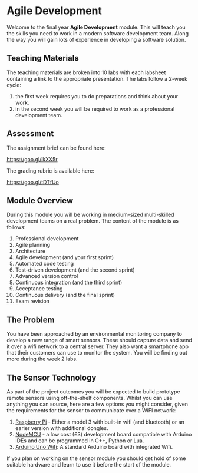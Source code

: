 # Agile Development

Welcome to the final year **Agile Development** module. This will teach you the skills you need to work in a modern software development team. Along the way you will gain lots of experience in developing a software solution.

## Teaching Materials

The teaching materials are broken into 10 labs with each labsheet containing a link to the appropriate presentation. The labs follow a 2-week cycle:

1. the first week requires you to do preparations and think about your work.
2. in the second week you will be required to work as a professional development team.

## Assessment

The assignment brief can be found here:

https://goo.gl/ikXX5r

The grading rubric is available here:

https://goo.gl/tDTfUo


## Module Overview

During this module you will be working in medium-sized multi-skilled development teams on a real problem. The content of the module is as follows:

1. Professional development
2. Agile planning
3. Architecture
4. Agile development (and your first sprint)
5. Automated code testing
6. Test-driven development (and the second sprint)
7. Advanced version control
8. Continuous integration (and the third sprint)
9. Acceptance testing
10. Continuous delivery (and the final sprint)
11. Exam revision

## The Problem

You have been approached by an environmental monitoring company to develop a new range of smart sensors. These should capture data and send it over a wifi network to a central server. They also want a smartphone app that their customers can use to monitor the system. You will be finding out more during the week 2 labs.

## The Sensor Technology

As part of the project outcomes you will be expected to build prototype remote sensors using off-the-shelf components. Whilst you can use anything you can source, here are a few options you might consider, given the requirements for the sensor to communicate over a WiFI network:

1. [Raspberry Pi](https://www.raspberrypi.org/products/raspberry-pi-3-model-b/) - Either a model 3 with built-in wifi (and bluetooth) or an earier version with additional dongles.
2. [NodeMCU](http://www.nodemcu.com/index_en.html) - a low cost (£3) development board compatible with Arduino IDEs and can be programmed in C++, Python or Lua.
3. [Arduino Uno Wifi](https://store.arduino.cc/arduino-uno-wifi): A standard Arduino board with integrated Wifi.

If you plan on working on the sensor module you should get hold of some suitable hardware and learn to use it before the start of the module.
